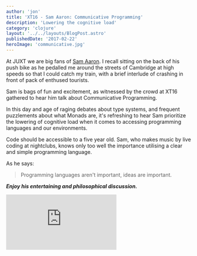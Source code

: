 ```yaml
---
author: 'jon'
title: 'XT16 - Sam Aaron: Communicative Programming'
description: 'Lowering the cognitive load'
category: 'clojure'
layout: '../../layouts/BlogPost.astro'
publishedDate: '2017-02-22'
heroImage: 'communicative.jpg'
---
```


At JUXT we are big fans of [Sam Aaron](http://sam.aaron.name/). I recall
sitting on the back of his push bike as he pedalled me around the
streets of Cambridge at high speeds so that I could catch my train, with
a brief interlude of crashing in front of pack of enthused tourists.

Sam is bags of fun and excitement, as witnessed by the crowd at XT16
gathered to hear him talk about Communicative Programming.

In this day and age of raging debates about type systems, and frequent
puzzlements about what Monads are, it's refreshing to hear Sam
prioritize the lowering of cognitive load when it comes to accessing
programming languages and our environments.

Code should be accessible to a five year old. Sam, who makes music by
live coding at nightclubs, knows only too well the importance utilising
a clear and simple programming language.

As he says:

> Programming languages aren't important, ideas are important.

**_Enjoy his entertaining and philosophical discussion._**

<iframe class="aspect-video w-full" src="https://www.youtube.com/embed/CdL4tyicXT4" title="XT16 - Sam Aaron - Communicative Programming" frameborder="0" allow="accelerometer; autoplay; clipboard-write; encrypted-media; gyroscope; picture-in-picture" allowfullscreen></iframe>
